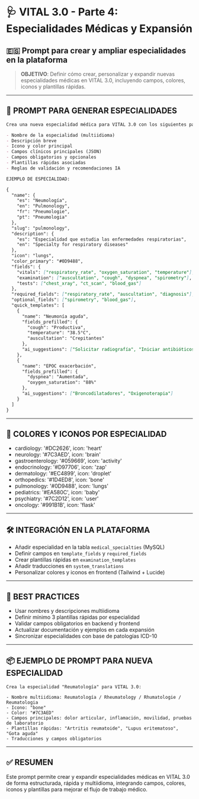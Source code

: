 # 🩺 VITAL 3.0 - Parte 4: Especialidades Médicas y Expansión
## 🇪🇸 Prompt para crear y ampliar especialidades en la plataforma

> **OBJETIVO**: Definir cómo crear, personalizar y expandir nuevas especialidades médicas en VITAL 3.0, incluyendo campos, colores, iconos y plantillas rápidas.

---

## 🧩 PROMPT PARA GENERAR ESPECIALIDADES

```markdown
Crea una nueva especialidad médica para VITAL 3.0 con los siguientes parámetros:

- Nombre de la especialidad (multiidioma)
- Descripción breve
- Icono y color principal
- Campos clínicos principales (JSON)
- Campos obligatorios y opcionales
- Plantillas rápidas asociadas
- Reglas de validación y recomendaciones IA

EJEMPLO DE ESPECIALIDAD:

{
  "name": {
    "es": "Neumología",
    "en": "Pulmonology",
    "fr": "Pneumologie",
    "pt": "Pneumologia"
  },
  "slug": "pulmonology",
  "description": {
    "es": "Especialidad que estudia las enfermedades respiratorias",
    "en": "Specialty for respiratory diseases"
  },
  "icon": "lungs",
  "color_primary": "#0D9488",
  "fields": {
    "vitals": ["respiratory_rate", "oxygen_saturation", "temperature"],
    "examination": ["auscultation", "cough", "dyspnea", "spirometry"],
    "tests": ["chest_xray", "ct_scan", "blood_gas"]
  },
  "required_fields": ["respiratory_rate", "auscultation", "diagnosis"],
  "optional_fields": ["spirometry", "blood_gas"],
  "quick_templates": [
    {
      "name": "Neumonía aguda",
      "fields_prefilled": {
        "cough": "Productiva",
        "temperature": "38.5°C",
        "auscultation": "Crepitantes"
      },
      "ai_suggestions": ["Solicitar radiografía", "Iniciar antibióticos"]
    },
    {
      "name": "EPOC exacerbación",
      "fields_prefilled": {
        "dyspnea": "Aumentada",
        "oxygen_saturation": "88%"
      },
      "ai_suggestions": ["Broncodilatadores", "Oxigenoterapia"]
    }
  ]
}
```

---

## 🎨 COLORES Y ICONOS POR ESPECIALIDAD

- cardiology: '#DC2626', icon: 'heart'
- neurology: '#7C3AED', icon: 'brain'
- gastroenterology: '#059669', icon: 'activity'
- endocrinology: '#D97706', icon: 'zap'
- dermatology: '#EC4899', icon: 'droplet'
- orthopedics: '#1D4ED8', icon: 'bone'
- pulmonology: '#0D9488', icon: 'lungs'
- pediatrics: '#EA580C', icon: 'baby'
- psychiatry: '#7C2D12', icon: 'user'
- oncology: '#991B1B', icon: 'flask'

---

## 🛠️ INTEGRACIÓN EN LA PLATAFORMA

- Añadir especialidad en la tabla `medical_specialties` (MySQL)
- Definir campos en `template_fields` y `required_fields`
- Crear plantillas rápidas en `examination_templates`
- Añadir traducciones en `system_translations`
- Personalizar colores y iconos en frontend (Tailwind + Lucide)

---

## 🚀 BEST PRACTICES

- Usar nombres y descripciones multiidioma
- Definir mínimo 3 plantillas rápidas por especialidad
- Validar campos obligatorios en backend y frontend
- Actualizar documentación y ejemplos en cada expansión
- Sincronizar especialidades con base de patologías ICD-10

---

## 📦 EJEMPLO DE PROMPT PARA NUEVA ESPECIALIDAD

```
Crea la especialidad "Reumatología" para VITAL 3.0:

- Nombre multiidioma: Reumatología / Rheumatology / Rhumatologie / Reumatologia
- Icono: "bone"
- Color: "#7C3AED"
- Campos principales: dolor articular, inflamación, movilidad, pruebas de laboratorio
- Plantillas rápidas: "Artritis reumatoide", "Lupus eritematoso", "Gota aguda"
- Traducciones y campos obligatorios
```

---

## ✅ RESUMEN

Este prompt permite crear y expandir especialidades médicas en VITAL 3.0 de forma estructurada, rápida y multiidioma, integrando campos, colores, iconos y plantillas para mejorar el flujo de trabajo médico.

